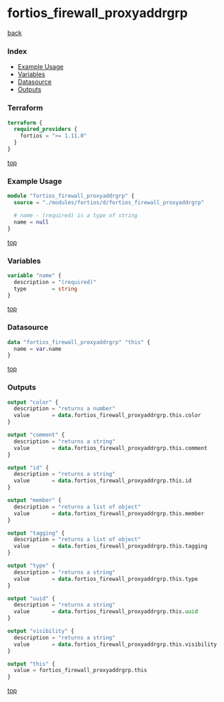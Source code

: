 # fortios_firewall_proxyaddrgrp

[back](../fortios.md)

### Index

- [Example Usage](#example-usage)
- [Variables](#variables)
- [Datasource](#datasource)
- [Outputs](#outputs)

### Terraform

```terraform
terraform {
  required_providers {
    fortios = ">= 1.11.0"
  }
}
```

[top](#index)

### Example Usage

```terraform
module "fortios_firewall_proxyaddrgrp" {
  source = "./modules/fortios/d/fortios_firewall_proxyaddrgrp"

  # name - (required) is a type of string
  name = null
}
```

[top](#index)

### Variables

```terraform
variable "name" {
  description = "(required)"
  type        = string
}
```

[top](#index)

### Datasource

```terraform
data "fortios_firewall_proxyaddrgrp" "this" {
  name = var.name
}
```

[top](#index)

### Outputs

```terraform
output "color" {
  description = "returns a number"
  value       = data.fortios_firewall_proxyaddrgrp.this.color
}

output "comment" {
  description = "returns a string"
  value       = data.fortios_firewall_proxyaddrgrp.this.comment
}

output "id" {
  description = "returns a string"
  value       = data.fortios_firewall_proxyaddrgrp.this.id
}

output "member" {
  description = "returns a list of object"
  value       = data.fortios_firewall_proxyaddrgrp.this.member
}

output "tagging" {
  description = "returns a list of object"
  value       = data.fortios_firewall_proxyaddrgrp.this.tagging
}

output "type" {
  description = "returns a string"
  value       = data.fortios_firewall_proxyaddrgrp.this.type
}

output "uuid" {
  description = "returns a string"
  value       = data.fortios_firewall_proxyaddrgrp.this.uuid
}

output "visibility" {
  description = "returns a string"
  value       = data.fortios_firewall_proxyaddrgrp.this.visibility
}

output "this" {
  value = fortios_firewall_proxyaddrgrp.this
}
```

[top](#index)